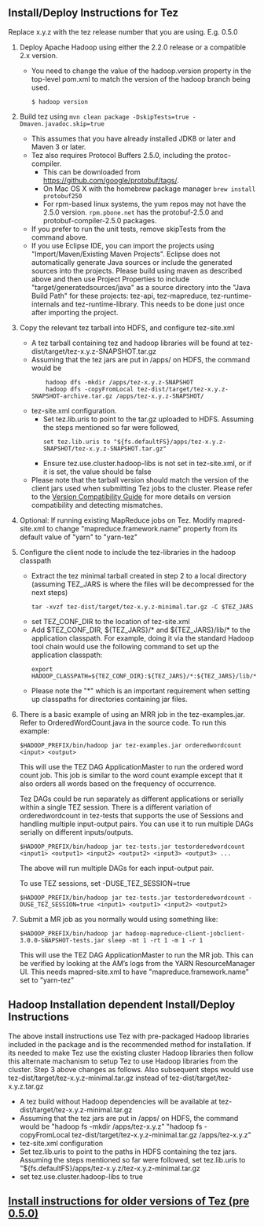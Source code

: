 <!--
   Licensed to the Apache Software Foundation (ASF) under one or more
   contributor license agreements.  See the NOTICE file distributed with
   this work for additional information regarding copyright ownership.
   The ASF licenses this file to You under the Apache License, Version 2.0
   (the "License"); you may not use this file except in compliance with
   the License.  You may obtain a copy of the License at

       http://www.apache.org/licenses/LICENSE-2.0

   Unless required by applicable law or agreed to in writing, software
   distributed under the License is distributed on an "AS IS" BASIS,
   WITHOUT WARRANTIES OR CONDITIONS OF ANY KIND, either express or implied.
   See the License for the specific language governing permissions and
   limitations under the License.
-->

<head><title>Install and Deployment Instructions</title></head>

Install/Deploy Instructions for Tez
---------------------------------------------------------------------------
Replace x.y.z with the tez release number that you are using. E.g. 0.5.0

1.  Deploy Apache Hadoop using either the 2.2.0 release or a compatible 2.x version.
    -   You need to change the value of the hadoop.version property in the
        top-level pom.xml to match the version of the hadoop branch being used.
        ```
        $ hadoop version
        ```
2.  Build tez using `mvn clean package -DskipTests=true -Dmaven.javadoc.skip=true`
    -   This assumes that you have already installed JDK8 or later and Maven 3 or later.
    -   Tez also requires Protocol Buffers 2.5.0, including the protoc-compiler.
        *   This can be downloaded from https://github.com/google/protobuf/tags/.
        *   On Mac OS X with the homebrew package manager `brew install protobuf250`
        *   For rpm-based linux systems, the yum repos may not have the 2.5.0 version.
            `rpm.pbone.net` has the protobuf-2.5.0 and protobuf-compiler-2.5.0 packages.
    -   If you prefer to run the unit tests, remove skipTests from the
        command above.
    -   If you use Eclipse IDE, you can import the projects using
        "Import/Maven/Existing Maven Projects". Eclipse does not
        automatically generate Java sources or include the generated
        sources into the projects. Please build using maven as described
        above and then use Project Properties to include
        "target/generatedsources/java" as a source directory into the
        "Java Build Path" for these projects: tez-api, tez-mapreduce,
        tez-runtime-internals and tez-runtime-library. This needs to be done
        just once after importing the project.
3.  Copy the relevant tez tarball into HDFS, and configure tez-site.xml
    -   A tez tarball containing tez and hadoop libraries will be found
        at tez-dist/target/tez-x.y.z-SNAPSHOT.tar.gz
    -   Assuming that the tez jars are put in /apps/ on HDFS, the
        command would be
        ```
            hadoop dfs -mkdir /apps/tez-x.y.z-SNAPSHOT
            hadoop dfs -copyFromLocal tez-dist/target/tez-x.y.z-SNAPSHOT-archive.tar.gz /apps/tez-x.y.z-SNAPSHOT/
        ```
    -   tez-site.xml configuration.
        -   Set tez.lib.uris to point to the tar.gz uploaded to HDFS.
            Assuming the steps mentioned so far were followed,
            ```
            set tez.lib.uris to "${fs.defaultFS}/apps/tez-x.y.z-SNAPSHOT/tez-x.y.z-SNAPSHOT.tar.gz"
            ```
        -   Ensure tez.use.cluster.hadoop-libs is not set in tez-site.xml,
            or if it is set, the value should be false
    -  Please note that the tarball version should match the version of
       the client jars used when submitting Tez jobs to the cluster.
       Please refer to the [Version Compatibility Guide](https://cwiki.apache.org/confluence/display/TEZ/Version+Compatibility)
       for more details on version compatibility and detecting mismatches.
4.  Optional: If running existing MapReduce jobs on Tez. Modify
    mapred-site.xml to change "mapreduce.framework.name" property from
    its default value of "yarn" to "yarn-tez"
5.  Configure the client node to include the tez-libraries in the hadoop
    classpath
    -   Extract the tez minimal tarball created in step 2 to a local directory
        (assuming TEZ_JARS is where the files will be decompressed for
        the next steps)
        ```
        tar -xvzf tez-dist/target/tez-x.y.z-minimal.tar.gz -C $TEZ_JARS
        ```
    -   set TEZ_CONF_DIR to the location of tez-site.xml
    -   Add $TEZ_CONF_DIR, ${TEZ_JARS}/* and ${TEZ_JARS}/lib/* to the application classpath.
        For example, doing it via the standard Hadoop tool chain would use the following command
	to set up the application classpath:
        ```
        export HADOOP_CLASSPATH=${TEZ_CONF_DIR}:${TEZ_JARS}/*:${TEZ_JARS}/lib/*
        ```
    -   Please note the "*" which is an important requirement when
        setting up classpaths for directories containing jar files.
6.  There is a basic example of using an MRR job in the tez-examples.jar.
    Refer to OrderedWordCount.java in the source code. To run this
    example:

    ```
    $HADOOP_PREFIX/bin/hadoop jar tez-examples.jar orderedwordcount <input> <output>
    ```

    This will use the TEZ DAG ApplicationMaster to run the ordered word
    count job. This job is similar to the word count example except that
    it also orders all words based on the frequency of occurrence.

    Tez DAGs could be run separately as different applications or
    serially within a single TEZ session. There is a different variation
    of orderedwordcount in tez-tests that supports the use of Sessions
    and handling multiple input-output pairs. You can use it to run
    multiple DAGs serially on different inputs/outputs.

    ```
    $HADOOP_PREFIX/bin/hadoop jar tez-tests.jar testorderedwordcount <input1> <output1> <input2> <output2> <input3> <output3> ...
    ```

    The above will run multiple DAGs for each input-output pair.

    To use TEZ sessions, set -DUSE_TEZ_SESSION=true

    ```
    $HADOOP_PREFIX/bin/hadoop jar tez-tests.jar testorderedwordcount -DUSE_TEZ_SESSION=true <input1> <output1> <input2> <output2>
    ```
7.  Submit a MR job as you normally would using something like:

    ```
    $HADOOP_PREFIX/bin/hadoop jar hadoop-mapreduce-client-jobclient-3.0.0-SNAPSHOT-tests.jar sleep -mt 1 -rt 1 -m 1 -r 1
    ```

    This will use the TEZ DAG ApplicationMaster to run the MR job. This
    can be verified by looking at the AM’s logs from the YARN ResourceManager UI.
    This needs mapred-site.xml to have "mapreduce.framework.name" set to "yarn-tez"

Hadoop Installation dependent Install/Deploy Instructions
---------------------------------------------------------
The above install instructions use Tez with pre-packaged Hadoop libraries included in the package and is the
recommended method for installation. If its needed to make Tez use the existing cluster Hadoop libraries then
follow this alternate machanism to setup Tez to use Hadoop libraries from the cluster.
Step 3 above changes as follows. Also subsequent steps would use tez-dist/target/tez-x.y.z-minimal.tar.gz instead of tez-dist/target/tez-x.y.z.tar.gz
- A tez build without Hadoop dependencies will be available at tez-dist/target/tez-x.y.z-minimal.tar.gz
- Assuming that the tez jars are put in /apps/ on HDFS, the command would be
"hadoop fs -mkdir /apps/tez-x.y.z"
"hadoop fs -copyFromLocal tez-dist/target/tez-x.y.z-minimal.tar.gz /apps/tez-x.y.z"
- tez-site.xml configuration
- Set tez.lib.uris to point to the paths in HDFS containing the tez jars. Assuming the steps mentioned so far were followed,
set tez.lib.uris to "${fs.defaultFS}/apps/tez-x.y.z/tez-x.y.z-minimal.tar.gz
- set tez.use.cluster.hadoop-libs to true


[Install instructions for older versions of Tez (pre 0.5.0)](./install_pre_0_5_0.html)
-----------------------------------------------------------------------------------

